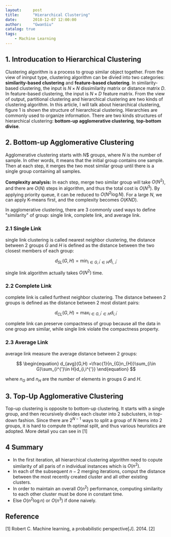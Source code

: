 ```yaml
---
layout:     post
title:      "Hierarchical Clustering"
date:       2018-12-07 12:00:00
author:     "GwanSiu"
catalog: true
tags:
    - Machine Learning
---
```


## 1. Introducation to Hierarchical Clustering

Clustering algorithm is a process to group similar object together. From the view of ininput type, clustering algorithm can be divied into two categories: **similarity-based clustering** and **feature-based clustering**. In similarity-based clustering, the input is $N\times N$ dissimilarity matrix or distance matrix $D$. In feature-based clustering, the input is $N\times D$ feature matrix. From the view of output, partitional clustering and hierarchical clustering are two kinds of clustering algorithm. In this article, I will talk about hierarchical clustering, figure 1 is shown the structure of hierarchical clustering. Hierarchies are commonly used to organize information. There are two kinds structures of hierarchical clustering: **bottom-up agglomerative clustering**, **top-bottom divise**.

## 2. Bottom-up Agglomerative Clustering

Agglomerative clustering starts with $N$$ groups, where $N$ is the number of sample. In other words, it means that the initial group contains one sample. Then at each step, it merges the two most similar group until there is a single group containing all samples.

**Complexity analysis:** In each step, merge two similar group will take $O(N^{2})$, and there are $O(N)$ steps in algorithm, and thus the total cost is $O(N^{3})$. By applying priority queue, it can be reduced to $O(N^{2}\log N)$. For a large $N$, we can apply K-means first, and the complexity becomes $O(KND)$.

In agglomerative clustering, there are 3 commonly used ways to define "similarity" of group: single link, complete link, and average link.

### 2.1 Single Link

single link clustering is called nearest neighbor clustering, the distance between 2 groups $G$ and $H$ is defined as the distance between the two closest members of each group:

$$
\begin{equation}
d_{SL}(G,H) = \min_{i\in G, i^{'}\in H}d_{i,.i^{'}}
\end{equation}
$$

single link algorithm actually takes $O(N^{2})$ time.

### 2.2 Complete Link

complete link is called furthest neighbor clustering. The distance between 2 groups is defined as the distance between 2 most distant pairs:

$$
\begin{equation}
d_{CL}(G,H)=\max_{i\in G,i^{'}\in H}d_{i,i^{'}}
\end{equation}
$$

complete link can preserve compactness of group because all the data in one group are similar, while single link violate the compactness property.

### 2.3 Average Link

average link measure the average distance between 2 groups:

$$
\begin{equation}
d_{avg}(G,H) =\frac{1}{n_{G}n_{H}}\sum_{i\in G}\sum_{i^{'}\in H}d_{i,i^{'}}
\end{equation}
$$

where $n_{G}$ and $n_{H}$ are the number of elements in groups $G$ and $H$.

## 3. Top-Up Agglomerative Clustering

Top-up clustering is opposite to bottom-up clustering. It starts with a single group, and then recursively divides each clsuter into 2 subclusters, in top-down fashion. Since there are $2^{N-1}$ ways to split a group of $N$ items into 2 groups, it is hard to compute th optimal split, and thus various heuristics are adopted. More detail you can see in [1]

## 4 Summary

- In the first iteration, all hierarchical clustering algorithm need to copute similarity of all paris of $n$ individual instances which is $O(n^{2})$.
- In each of the subsequent $n-2$ merging iterations, comput the distance between the most recently created cluster and all other existing clusters.
- In order to maintain an overall $O(n^{2})$ performance, computing similarity to each other cluster must be done in constant time.
- Else $O(n^{2}\log n)$ or $O(n^{3})$ if done naively. 


## Reference

[1] Robert C. Machine learning, a probabilistic perspective[J]. 2014.
[2] 